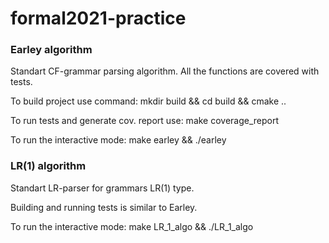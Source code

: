 # formal2021-practice

### Earley algorithm

Standart CF-grammar parsing algorithm. All the functions are covered with tests. 

To build project use command:
 mkdir build && cd build && cmake ..

To run tests and generate cov. report use:
 make coverage_report

To run the interactive mode:
 make earley && ./earley



### LR(1) algorithm

Standart LR-parser for grammars LR(1) type.

Building and running tests is similar to Earley.

To run the interactive mode:
 make LR_1_algo && ./LR_1_algo

